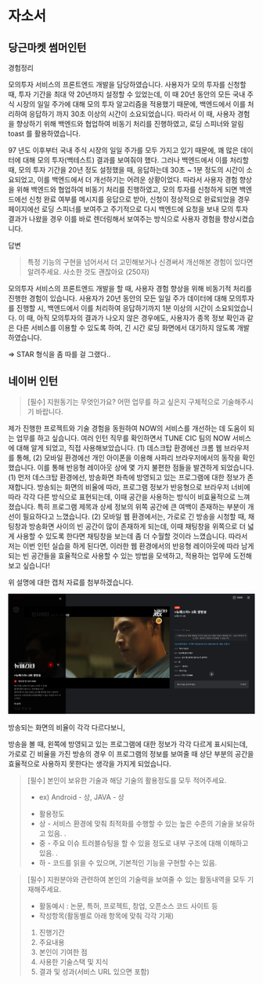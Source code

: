 # 자소서 

## 당근마켓 썸머인턴  

경험정리 

모의투자 서비스의 프론트엔드 개발을 담당하였습니다. 사용자가 모의 투자를 신청할 때, 투자 기간을 최대 약 20년까지 설정할 수 있었는데, 이 때 20년 동안의 모든 국내 주식 시장의 일일 주가에 대해 모의 투자 알고리즘을 적용했기 때문에, 백엔드에서 이를 처리하여 응답하기 까지 30초 이상의 시간이 소요되었습니다. 따라서 이 때, 사용자 경험을 향상하기 위해 백엔드와 협업하여 비동기 처리를 진행하였고, 로딩 스피너와 알림 toast 를 활용하였습니다. 

97 년도 이후부터 국내 주식 시장의 일일 주가를 모두 가지고 있기 때문에, 꽤 많은 데이터에 대해 모의 투자(백테스트) 결과를 보여줘야 했다. 그러나 백엔드에서 이를 처리할 때, 모의 투자 기간을 20년 정도 설정했을 때, 응답하는데 30초 ~ 1분 정도의 시간이 소요되었고, 이를 백엔드에서 더 개선하기는 어려운 상황이었다. 따라서 사용자 경험 향상을 위해 백엔드와 협업하여 비동기 처리를 진행하였고, 모의 투자를 신청하게 되면 백엔드에선 신청 완료 여부를 메시지를 응답으로 받아, 신청이 정상적으로 완료되었을 경우 페이지에선 로딩 스피너를 보여주고 주기적으로 다시 백엔드에 요청을 보내 모의 투자 결과가 나왔을 경우 이를 바로 렌더링해서 보여주는 방식으로 사용자 경험을 향상시켰습니다. 



답변

> 특정 기능의 구현을 넘어서서 더 고민해보거나 신경써서 개선해본 경험이 있다면 알려주세요. 사소한 것도 괜찮아요 (250자)

모의투자 서비스의 프론트엔드 개발을 할 때, 사용자 경험 향상을 위해 비동기적 처리를 진행한 경험이 있습니다. 사용자가 20년 동안의 모든 일일 주가 데이터에 대해 모의투자를 진행할 시, 백엔드에서 이를 처리하여 응답하기까지 1분 이상의 시간이 소요되었습니다. 이 때,  아직 모의투자의 결과가 나오지 않은 경우에도, 사용자가 종목 정보 확인과 같은 다른 서비스를 이용할 수 있도록 하여, 긴 시간 로딩 화면에서 대기하지 않도록 개발하였습니다. 

=> STAR 형식을 좀 따를 걸 그랬다.. 



## 네이버 인턴 

> [필수] 지원동기는 무엇인가요? 어떤 업무를 하고 싶은지 구체적으로 기술해주시기 바랍니다.



제가 진행한 프로젝트와 기술 경험을 동원하여 NOW의 서비스를 개선하는 데 도움이 되는 업무를 하고 싶습니다. 여러 인턴 직무를 확인하면서 TUNE CIC 팀의 NOW 서비스에 대해 알게 되었고, 직접 사용해보았습니다. 
(1) 데스크탑 환경에선 크롬 웹 브라우저를 통해,  (2) 모바일 환경에선 개인 아이폰을 이용해 사파리 브라우저에서의 동작을 확인했습니다. 이를 통해 반응형 레이아웃 상에 몇 가지 불편한 점들을 발견하게 되었습니다.
(1) 먼저 데스크탑 환경에선, 방송화면 좌측에 방영되고 있는 프로그램에 대한 정보가 존재합니다. 방송되는 화면의 비율에 따라, 프로그램 정보가 반응형으로 브라우저 너비에 따라 각각 다른 방식으로 표현되는데, 이때 공간을 사용하는 방식이 비효율적으로 느껴졌습니다. 특히 프로그램 제목과 상세 정보의 위쪽 공간에 큰 여백이 존재하는 부분이 개선이 필요하다고 느꼈습니다. 
(2) 모바일 웹 환경에서는, 가로로 긴 방송을 시청할 때, 채팅창과 방송화면 사이의 빈 공간이 많이 존재하게 되는데, 이때 채팅창을 위쪽으로 더 넓게 사용할 수 있도록 한다면 채팅창을 보는데 좀 더 수월할 것이라 느꼈습니다. 
따라서 저는 이번 인턴 실습을 하게 된다면, 이러한 웹 환경에서의 반응형 레이아웃에 따라 남게되는 빈 공간들을 효율적으로 사용할 수 있는 방법을 모색하고, 적용하는 업무에 도전해보고 싶습니다!

위 설명에 대한 캡처 자료를 첨부하겠습니다. 



![2](2022-05-22_job.assets/2.png)







방송되는 화면의 비율이 각각 다르다보니, 

방송을 볼 때, 왼쪽에 방영되고 있는 프로그램에 대한 정보가 각각 다르게 표시되는데, 가로로 긴 비율을 가진 방송의 경우 이 프로그램의 정보를 보여줄 때 상단 부분의 공간을 효율적으로 사용하지 못한다는 생각을 가지게 되었습니다. 

>[필수] 본인이 보유한 기술과 해당 기술의 활용정도를 모두 적어주세요. 
>
>- ex) Android - 상, JAVA - 상
>
>* 활용정도 
>  * 상 - 서비스 환경에 맞춰 최적화를 수행할 수 있는 높은 수준의 기술을 보유하고 있음. . 
>  * 중 - 주요 이슈 트러블슈팅을 할 수 있을 정도로 내부 구조에 대해 이해하고 있음. . 
>  * 하 - 코드를 읽을 수 있으며, 기본적인 기능을 구현할 수는 있음.



>[필수] 지원분야와 관련하여 본인의 기술력을 보여줄 수 있는 활동내역을 모두 기재해주세요. 
>
>* 활동예시 : 논문, 특허, 프로젝트, 창업, 오픈소스 코드 사이트 등 
>* 작성항목(활동별로 아래 항목에 맞춰 각각 기재) 
>  1. 진행기간 
>  2. 주요내용 
>  3. 본인이 기여한 점 
>  4. 사용한 기술스택 및 지식 
>  5. 결과 및 성과(서비스 URL 있으면 포함)





